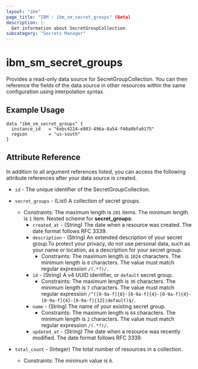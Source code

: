 ```yaml
---
layout: "ibm"
page_title: "IBM : ibm_sm_secret_groups" (Beta)
description: |-
  Get information about SecretGroupCollection
subcategory: "Secrets Manager"
---
```


# ibm_sm_secret_groups

Provides a read-only data source for SecretGroupCollection. You can then reference the fields of the data source in other resources within the same configuration using interpolation syntax.

## Example Usage

```hcl
data "ibm_sm_secret_groups" {
  instance_id   = "6ebc4224-e983-496a-8a54-f40a0bfa9175"
  region        = "us-south"
}
```


## Attribute Reference

In addition to all argument references listed, you can access the following attribute references after your data source is created.

* `id` - The unique identifier of the SecretGroupCollection.
* `secret_groups` - (List) A collection of secret groups.
  * Constraints: The maximum length is `201` items. The minimum length is `1` item.
Nested scheme for **secret_groups**:
	* `created_at` - (String) The date when a resource was created. The date format follows RFC 3339.
	* `description` - (String) An extended description of your secret group.To protect your privacy, do not use personal data, such as your name or location, as a description for your secret group.
	  * Constraints: The maximum length is `1024` characters. The minimum length is `0` characters. The value must match regular expression `/(.*?)/`.
	* `id` - (String) A v4 UUID identifier, or `default` secret group.
	  * Constraints: The maximum length is `36` characters. The minimum length is `7` characters. The value must match regular expression `/^([0-9a-f]{8}-[0-9a-f]{4}-[0-9a-f]{4}-[0-9a-f]{4}-[0-9a-f]{12}|default)$/`.
	* `name` - (String) The name of your existing secret group.
	  * Constraints: The maximum length is `64` characters. The minimum length is `2` characters. The value must match regular expression `/(.*?)/`.
	* `updated_at` - (String) The date when a resource was recently modified. The date format follows RFC 3339.

* `total_count` - (Integer) The total number of resources in a collection.
  * Constraints: The minimum value is `0`.

